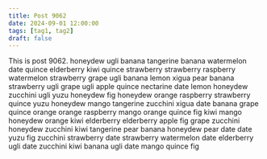 ```yaml
---
title: Post 9062
date: 2024-09-01 12:00:00
tags: [tag1, tag2]
draft: false
---
```

This is post 9062.
honeydew
ugli
banana
tangerine
banana
watermelon
date
quince
elderberry
kiwi
quince
strawberry
strawberry
raspberry
watermelon
strawberry
grape
ugli
banana
lemon
xigua
pear
banana
strawberry
ugli
grape
ugli
apple
quince
nectarine
date
lemon
honeydew
zucchini
ugli
yuzu
honeydew
fig
honeydew
orange
raspberry
strawberry
quince
yuzu
honeydew
mango
tangerine
zucchini
xigua
date
banana
grape
quince
orange
orange
raspberry
mango
orange
quince
fig
kiwi
mango
honeydew
orange
kiwi
elderberry
elderberry
apple
fig
grape
zucchini
honeydew
zucchini
kiwi
tangerine
pear
banana
honeydew
pear
date
date
yuzu
fig
zucchini
strawberry
date
strawberry
watermelon
date
elderberry
ugli
date
zucchini
kiwi
banana
ugli
date
mango
quince
fig
